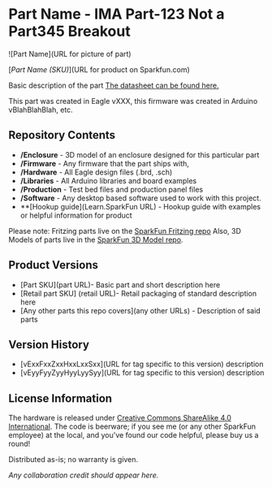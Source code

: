 Part Name - IMA Part-123 Not a Part345 Breakout
========================================

![Part Name](URL for picture of part)

[*Part Name (SKU)*](URL for product on Sparkfun.com)

Basic description of the part [The datasheet can be found here.](http://dlnmh9ip6v2uc.cloudfront.net/datasheets/Sensors/IMU/PS-MPU-9150A.pdf)


This part was created in Eagle vXXX, this firmware was created in Arduino vBlahBlahBlah, etc. 


Repository Contents
-------------------

* **/Enclosure** - 3D model of an enclosure designed for this particular part
* **/Firmware** - Any firmware that the part ships with, 
* **/Hardware** - All Eagle design files (.brd, .sch)
* **/Libraries** - All Arduino libraries and board examples
* **/Production** - Test bed files and production panel files
* **/Software** - Any desktop based software used to work with this project.
* **[Hookup guide](Learn.SparkFun URL) - Hookup guide with examples or helpful information for product

Please note: Fritzing parts live on the [SparkFun Fritzing repo](https://github.com/sparkfun/Fritzing_Parts)
Also, 3D Models of parts live in the [SparkFun 3D Model repo](https://github.com/sparkfun/3D_Models). 

Product Versions
----------------
* [Part SKU](part URL)- Basic part and short description here
* [Retail part SKU] (retail URL)- Retail packaging of standard description here
* [Any other parts this repo covers](any other URLs) - Description of said parts

Version History
---------------
* [vExxFxxZxxHxxLxxSxx](URL for tag specific to this version) description 
* [vEyyFyyZyyHyyLyySyy](URL for tag specific to this version) description

License Information
-------------------
The hardware is released under [Creative Commons ShareAlike 4.0 International](https://creativecommons.org/licenses/by-sa/4.0/).
The code is beerware; if you see me (or any other SparkFun employee) at the local, and you've found our code helpful, please buy us a round!

Distributed as-is; no warranty is given.

_Any collaboration credit should appear here._
